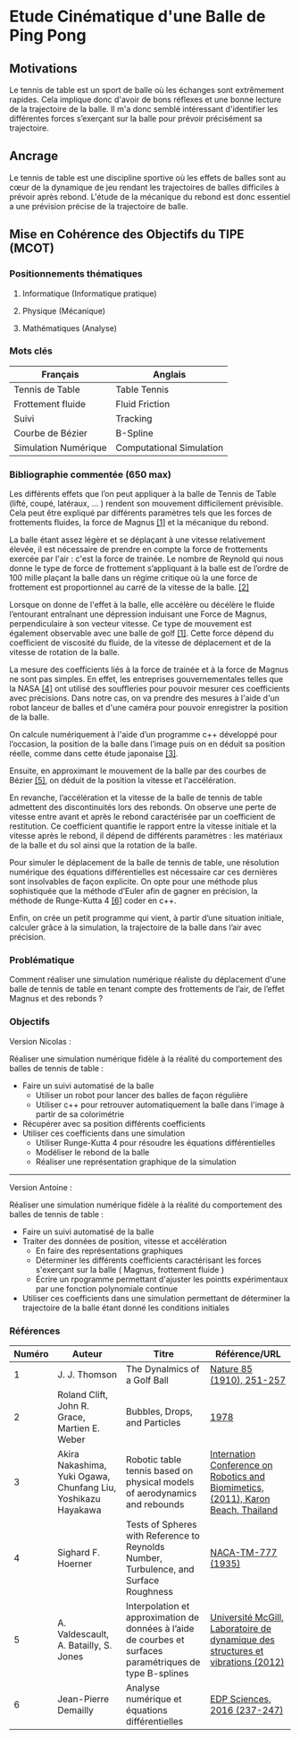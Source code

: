 # Etude Cinématique d'une Balle de Ping Pong

## Motivations

Le tennis de table est un sport de balle où les échanges sont extrêmement rapides. Cela implique donc d'avoir de bons réflexes et une bonne lecture de la trajectoire de la balle. Il m'a donc semblé intéressant d'identifier les différentes forces s’exerçant sur la balle pour prévoir précisément sa trajectoire.

## Ancrage

Le tennis de table est une discipline sportive où les effets de balles sont au cœur de la dynamique de jeu rendant les trajectoires de balles difficiles à prévoir après rebond. L'étude de la mécanique du rebond est donc essentiel a une prévision précise de la trajectoire de balle.

## Mise en Cohérence des Objectifs du TIPE (MCOT)

### Positionnements thématiques

1. Informatique (Informatique pratique)

2. Physique (Mécanique)

3. Mathématiques (Analyse)


### Mots clés

| Français             | Anglais                  |
| -------------------- | ------------------------ |
| Tennis de Table      | Table Tennis             |
| Frottement fluide    | Fluid Friction           |
| Suivi                | Tracking                 |
| Courbe de Bézier     | B-Spline                 |
| Simulation Numérique | Computational Simulation |


### Bibliographie commentée (650 max)

Les différents effets que l’on peut appliquer à la balle de Tennis de Table (lifté, coupé, latéraux, … ) rendent son mouvement difficilement prévisible. Cela peut être expliqué par différents paramètres tels que les forces de frottements fluides, la force de Magnus [[1]](#Références) et la mécanique du rebond.

La balle étant assez légère et se déplaçant à une vitesse relativement élevée, il est nécessaire de prendre en compte la force de frottements exercée par l'air : c'est la force de trainée. Le nombre de Reynold qui nous donne le type de force de frottement s’appliquant à la balle est de l’ordre de 100 mille plaçant la balle dans un régime critique où la une force de frottement est proportionnel au carré de la vitesse de la balle. [[2]](#Références)

Lorsque on donne de l'effet à la balle, elle accélère ou décélère le fluide l’entourant entraînant une dépression induisant une Force de Magnus, perpendiculaire à son vecteur vitesse. Ce type de mouvement est également observable avec une balle de golf [[1]](#Références). Cette force dépend du coefficient de viscosité du fluide, de la vitesse de déplacement et de la vitesse de rotation de la balle.

La mesure des coefficients liés à la force de trainée et à la force de Magnus ne sont pas simples. En effet, les entreprises gouvernementales telles que la NASA [[4]](#Références) ont utilisé des souffleries pour pouvoir mesurer ces coefficients avec précisions. Dans notre cas, on va prendre des mesures à l'aide d'un robot lanceur de balles et d'une caméra pour pouvoir enregistrer la position de la balle.

On calcule numériquement à l'aide d’un programme c++ développé pour l’occasion, la position de la balle dans l’image puis on en déduit sa position réelle, comme dans cette étude japonaise [[3]](#Références).

Ensuite, en approximant le mouvement de la balle par des courbes de Bézier [[5]](#Références), on déduit de la position la vitesse et l'accélération.

En revanche, l’accélération et la vitesse de la balle de tennis de table admettent des discontinuités lors des rebonds. On observe une perte de vitesse entre avant et après le rebond caractérisée par un coefficient de restitution. Ce coefficient quantifie le rapport entre la vitesse initiale et la vitesse après le rebond, il dépend de différents paramètres : les matériaux de la balle et du sol ainsi que la rotation de la balle.

Pour simuler le déplacement de la balle de tennis de table, une résolution numérique des équations différentielles est nécessaire car ces dernières sont insolvables de façon explicite. On opte pour une méthode plus sophistiquée que la méthode d’Euler afin de gagner en précision, la méthode de Runge-Kutta 4 [[6]](#Références) coder en c++.

Enfin, on crée un petit programme qui vient, à partir d’une situation initiale, calculer grâce à la simulation, la trajectoire de la balle dans l’air avec précision.

### Problématique

Comment réaliser une simulation numérique réaliste du déplacement d'une balle de tennis de table en tenant compte des frottements de l’air, de l’effet Magnus et des rebonds ?

### Objectifs

Version Nicolas :

Réaliser une simulation numérique fidèle à la réalité du comportement des balles de tennis de table :
- Faire un suivi automatisé de la balle
  - Utiliser un robot pour lancer des balles de façon régulière
  - Utiliser c++ pour retrouver automatiquement la balle dans l'image à partir de sa colorimétrie
- Récupérer avec sa position différents coefficients
- Utiliser ces coefficients dans une simulation
  - Utiliser Runge-Kutta 4 pour résoudre les équations différentielles
  - Modéliser le rebond de la balle
  - Réaliser une représentation graphique de la simulation
---
Version Antoine :

Réaliser une simulation numérique fidèle à la réalité du comportement des balles de tennis de table :
- Faire un suivi automatisé de la balle
- Traiter des données de position, vitesse et accélération
  - En faire des représentations graphiques
  - Déterminer les différents coefficients caractérisant les forces s'exerçant sur la balle ( Magnus, frottement fluide )
  - Écrire un rpogramme permettant d'ajuster les pointts expérimentaux par une fonction polynomiale continue
- Utiliser ces coefficients dans une simulation permettant de déterminer la trajectoire de la balle étant donné les conditions initiales


### Références
|Numéro|Auteur|Titre|Référence/URL|
|---|---|---|---|
|1|J. J. Thomson|The Dynalmics of a Golf Ball|[Nature 85 (1910), 251-257](sources/The-dynamics-of-a-golf-ball.pdf)|
|2|Roland Clift, John R. Grace, Martien E. Weber|Bubbles, Drops, and Particles|[1978](sources/Bubbles-drops-and-particles.epub)|
|3|Akira Nakashima, Yuki Ogawa, Chunfang Liu, Yoshikazu Hayakawa|Robotic table tennis based on physical models of aerodynamics and rebounds|[Internation Conference on Robotics and Biomimetics, (2011), Karon Beach, Thailand](sources/Robotic-Table-Tennis-based-on-Physical-Models-of-Aerodynamics-and-Rebounds.pdf)|
|4|Sighard F. Hoerner|Tests of Spheres with Reference to Reynolds Number, Turbulence, and Surface Roughness|[NACA-TM-777 (1935)](sources/NACA-test-of-spheres-with-reference-to-reynolds-number-turbulence-and-surface-roughness.pdf)|
|5|A. Valdescault, A. Batailly, S. Jones|Interpolation et approximation de données à l’aide de courbes et surfaces paramétriques de type B-splines|[Université McGill, Laboratoire de dynamique des structures et vibrations (2012)](sources/Splines-3D.pdf)|
|6|Jean-Pierre Demailly|Analyse numérique et équations différentielles|[EDP Sciences, 2016 (237-247)](sources/Analyse-numérique-et-équations-différentielles-Jean-Pierre-DEMAILLY.pdf)|
